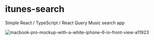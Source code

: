 # itunes-search
Simple React / TypeScript / React Query Music search app

![macbook-pro-mockup-with-a-white-iphone-6-in-front-view-a11923](https://user-images.githubusercontent.com/76392150/212081581-3e2ab49c-b237-46f6-9b3f-71925df5005b.png)
